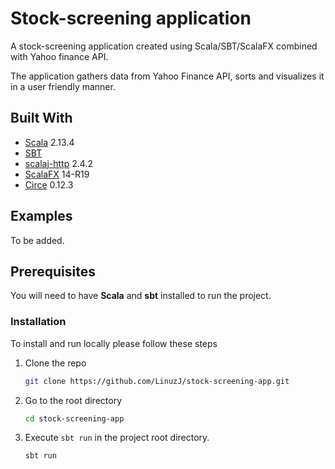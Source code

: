 # Stock-screening application

A stock-screening application created using Scala/SBT/ScalaFX combined with Yahoo finance API.

The application gathers data from Yahoo Finance API, sorts and visualizes it in a user friendly manner.

## Built With

  - [Scala](http://www.scala-lang.org/) 2.13.4
  - [SBT](http://www.scala-sbt.org/)
  - [scalaj-http](https://github.com/scalaj/scalaj-http) 2.4.2
  - [ScalaFX](https://www.scalafx.org/) 14-R19
  - [Circe](https://circe.github.io/circe/) 0.12.3

## Examples

To be added.

## Prerequisites

You will need to have **Scala** and **sbt** installed to run the project.

### Installation

To install and run locally please follow these steps

1. Clone the repo
   ```sh
   git clone https://github.com/LinuzJ/stock-screening-app.git
   ```
2. Go to the root directory
   ```sh
   cd stock-screening-app
   ```
3. Execute `sbt run` in the project root directory.
   ```sh
   sbt run
   ```
